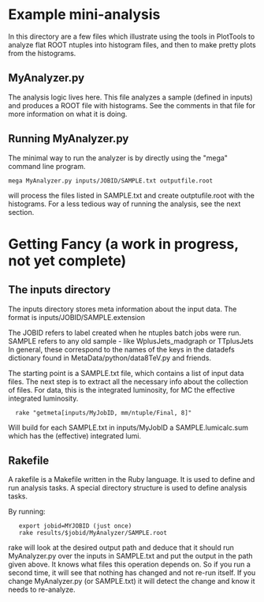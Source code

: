 Example mini-analysis
=====================

In this directory are a few files which illustrate using the tools in 
PlotTools to analyze flat ROOT ntuples into histogram files, and then to make
pretty plots from the histograms.

MyAnalyzer.py
-------------

The analysis logic lives here.  This file analyzes a sample (defined in inputs)
and produces a ROOT file with histograms. See the comments in that file for
more information on what it is doing.

Running MyAnalyzer.py
---------------------

The minimal way to run the analyzer is by directly using the "mega" command line
program.

```shell
mega MyAnalyzer.py inputs/JOBID/SAMPLE.txt outputfile.root
```

will process the files listed in SAMPLE.txt and create outptufile.root with the
histograms.   For a less tedious way of running the analysis, see the next
section.

Getting Fancy (a work in progress, not yet complete)
==================================

The inputs directory
--------------------

  The inputs directory stores meta information about the input data.  The
  format is inputs/JOBID/SAMPLE.extension

  The JOBID refers to label created when he ntuples batch jobs were run. SAMPLE
  refers to any old sample - like WplusJets\_madgraph or TTplusJets  In general,
  these correspond to the names of the keys in the datadefs dictionary found
  in MetaData/python/data8TeV.py and friends.

  The starting point is a SAMPLE.txt file, which contains a list of input
  data files.  The next step is to extract all the necessary info about the
  collection of files.  For data, this is the integrated luminosity, for MC
  the effective integrated luminosity.

```shell
  rake "getmeta[inputs/MyJobID, mm/ntuple/Final, 8]"
````

  Will build for each SAMPLE.txt in inputs/MyJobID a SAMPLE.lumicalc.sum
  which has the (effective) integrated lumi.  
  

Rakefile
--------

A rakefile is a Makefile written in the Ruby language.  It is used to define
and run analysis tasks.  A special directory structure is used to define
analysis tasks.

By running:

```shell
   export jobid=MYJOBID (just once)
   rake results/$jobid/MyAnalyzer/SAMPLE.root
```

rake will look at the desired output path and deduce that it should run
MyAnalyzer.py over the inputs in SAMPLE.txt and put the output in the path given
above.  It knows what files this operation depends on.  So if you run a second
time, it will see that nothing has changed and not re-run itself.  If you change
MyAnalyzer.py (or SAMPLE.txt) it will detect the change and know it needs to
re-analyze.

